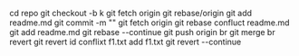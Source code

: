 cd repo
git checkout -b k
git fetch origin
git rebase/origin
git add readme.md
git commit -m ""
git fetch origin
git rebase
confluct
readme.md
git add readme.md
git rebase --continue
git push origin br
git merge br
revert
git revert id
conflixt
f1.txt
add f1.txt
git revert --continue

